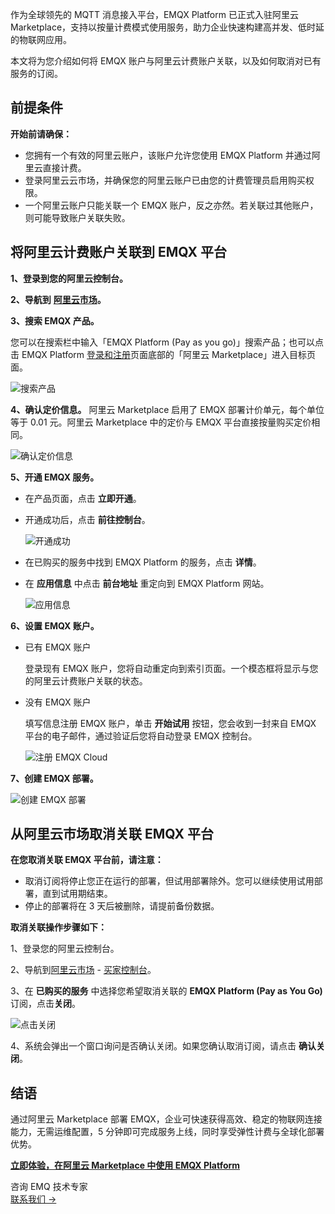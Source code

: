 作为全球领先的 MQTT 消息接入平台，EMQX Platform 已正式入驻阿里云 Marketplace，支持以按量计费模式使用服务，助力企业快速构建高并发、低时延的物联网应用。

本文将为您介绍如何将 EMQX 账户与阿里云计费账户关联，以及如何取消对已有服务的订阅。

## 前提条件

**开始前请确保：**

- 您拥有一个有效的阿里云账户，该账户允许您使用 EMQX Platform 并通过阿里云直接计费。
- 登录阿里云云市场，并确保您的阿里云账户已由您的计费管理员启用购买权限。
- 一个阿里云账户只能关联一个 EMQX 账户，反之亦然。若关联过其他账户，则可能导致账户关联失败。

## 将阿里云计费账户关联到 EMQX 平台

**1、登录到您的阿里云控制台。**

**2、导航到** [**阿里云市场**](https://market.aliyun.com/)**。**

**3、搜索 EMQX 产品。**

您可以在搜索栏中输入「EMQX Platform (Pay as you go)」搜索产品；也可以点击 EMQX Platform [登录和注册](https://accounts.emqx.com/signup?continue=https%3A%2F%2Fcloud-intl.emqx.com%2Fconsole%2F)页面底部的「阿里云 Marketplace」进入目标页面。

![搜索产品](https://assets.emqx.com/images/d4f0df11f686a4e4746974929de7021f.png)

**4、确认定价信息。**
阿里云 Marketplace 启用了 EMQX 部署计价单元，每个单位等于 0.01 元。阿里云 Marketplace 中的定价与 EMQX 平台直接按量购买定价相同。

![确认定价信息](https://assets.emqx.com/images/d925a519050f9a01d0ad8a753e010d0f.png)

**5、开通 EMQX 服务。**

- 在产品页面，点击 **立即开通**。

- 开通成功后，点击 **前往控制台**。

  ![开通成功](https://assets.emqx.com/images/0a3e973c6bf2c512a4ff6117be381b53.png)

- 在已购买的服务中找到 EMQX Platform 的服务，点击 **详情**。

- 在 **应用信息** 中点击 **前台地址** 重定向到 EMQX Platform 网站。

  ![应用信息](https://assets.emqx.com/images/3a2d5c5ecec8abccd4848fe390f649cb.png)

**6、设置 EMQX 账户。**

- 已有 EMQX 账户

  登录现有 EMQX 账户，您将自动重定向到索引页面。一个模态框将显示与您的阿里云计费账户关联的状态。

- 没有 EMQX 账户

  填写信息注册 EMQX 账户，单击 **开始试用** 按钮，您会收到一封来自 EMQX 平台的电子邮件，通过验证后您将自动登录 EMQX 控制台。

  ![注册 EMQX Cloud](https://assets.emqx.com/images/2274c40276c5742de39e64d1e9108de4.png)

**7、创建 EMQX 部署。**

![创建 EMQX 部署](https://assets.emqx.com/images/f25e89213b0b65daeb2f42ce7dccae00.png)

## 从阿里云市场取消关联 EMQX 平台

**在您取消关联 EMQX 平台前，请注意：**

- 取消订阅将停止您正在运行的部署，但试用部署除外。您可以继续使用试用部署，直到试用期结束。
- 停止的部署将在 3 天后被删除，请提前备份数据。

**取消关联操作步骤如下：**

1、登录您的阿里云控制台。

2、导航到[阿里云市场](https://market.aliyun.com/) - [买家控制台](https://market.console.aliyun.com/?spm=5176.product-detail.J_6jfoaFkLejSR8rOBKjs6f.d_1_main_1.384820045O47Ma#/?_k=3b8zx9)。

3、在 **已购买的服务** 中选择您希望取消关联的 **EMQX Platform (Pay as You Go)** 订阅，点击**关闭**。

![点击关闭](https://assets.emqx.com/images/7098fe6119faa4c48cc849089ed4f811.png)

4、系统会弹出一个窗口询问是否确认关闭。如果您确认取消订阅，请点击 **确认关闭**。

## **结语**

通过阿里云 Marketplace 部署 EMQX，企业可快速获得高效、稳定的物联网连接能力，无需运维配置，5 分钟即可完成服务上线，同时享受弹性计费与全球化部署优势。  

[**立即体验，在阿里云 Marketplace 中使用 EMQX Platform**](https://market.aliyun.com/products/9000000210/cmgj00069406.html?spm=5176.730005.result.2.8640414avVwPlF&innerSource=search_emqx)



<section class="promotion">
    <div>
        咨询 EMQ 技术专家
    </div>
    <a href="https://www.emqx.com/zh/contact?product=solutions" class="button is-gradient">联系我们 →</a>
</section>
